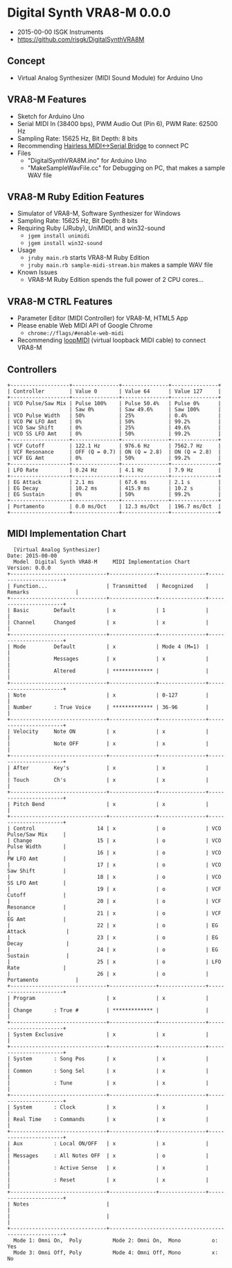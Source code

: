 # Digital Synth VRA8-M 0.0.0

- 2015-00-00 ISGK Instruments
- <https://github.com/risgk/DigitalSynthVRA8M>

## Concept

- Virtual Analog Synthesizer (MIDI Sound Module) for Arduino Uno

## VRA8-M Features

- Sketch for Arduino Uno
- Serial MIDI In (38400 bps), PWM Audio Out (Pin 6), PWM Rate: 62500 Hz
- Sampling Rate: 15625 Hz, Bit Depth: 8 bits
- Recommending [Hairless MIDI<->Serial Bridge](http://projectgus.github.io/hairless-midiserial/) to connect PC
- Files
    - "DigitalSynthVRA8M.ino" for Arduino Uno
    - "MakeSampleWavFile.cc" for Debugging on PC, that makes a sample WAV file

## VRA8-M Ruby Edition Features

- Simulator of VRA8-M, Software Synthesizer for Windows
- Sampling Rate: 15625 Hz, Bit Depth: 8 bits
- Requiring Ruby (JRuby), UniMIDI, and win32-sound
    - `jgem install unimidi`
    - `jgem install win32-sound`
- Usage
    - `jruby main.rb` starts VRA8-M Ruby Edition
    - `jruby main.rb sample-midi-stream.bin` makes a sample WAV file
- Known Issues
    - VRA8-M Ruby Edition spends the full power of 2 CPU cores...

## VRA8-M CTRL Features

- Parameter Editor (MIDI Controller) for VRA8-M, HTML5 App
- Please enable Web MIDI API of Google Chrome
    - `chrome://flags/#enable-web-midi`
- Recommending [loopMIDI](http://www.tobias-erichsen.de/software/loopmidi.html) (virtual loopback MIDI cable) to connect VRA8-M

## Controllers

    +-------------------+---------------+---------------+---------------+
    | Controller        | Value 0       | Value 64      | Value 127     |
    +-------------------+---------------+---------------+---------------+
    | VCO Pulse/Saw Mix | Pulse 100%    | Pulse 50.4%   | Pulse 0%      |
    |                   | Saw 0%        | Saw 49.6%     | Saw 100%      |
    | VCO Pulse Width   | 50%           | 25%           | 0.4%          |
    | VCO PW LFO Amt    | 0%            | 50%           | 99.2%         |
    | VCO Saw Shift     | 0%            | 25%           | 49.6%         |
    | VCO SS LFO Amt    | 0%            | 50%           | 99.2%         |
    +-------------------+---------------+---------------+---------------+
    | VCF Cutoff        | 122.1 Hz      | 976.6 Hz      | 7562.7 Hz     |
    | VCF Resonance     | OFF (Q = 0.7) | ON (Q = 2.8)  | ON (Q = 2.8)  |
    | VCF EG Amt        | 0%            | 50%           | 99.2%         |
    +-------------------+---------------+---------------+---------------+
    | LFO Rate          | 0.24 Hz       | 4.1 Hz        | 7.9 Hz        |
    +-------------------+---------------+---------------+---------------+
    | EG Attack         | 2.1 ms        | 67.6 ms       | 2.1 s         |
    | EG Decay          | 10.2 ms       | 415.9 ms      | 10.2 s        |
    | EG Sustain        | 0%            | 50%           | 99.2%         |
    +-------------------+---------------+---------------+---------------+
    | Portamento        | 0.0 ms/Oct    | 12.3 ms/Oct   | 196.7 ms/Oct  |
    +-------------------+---------------+---------------+---------------+

## MIDI Implementation Chart

      [Virtual Analog Synthesizer]                                    Date: 2015-00-00       
      Model  Digital Synth VRA8-M     MIDI Implementation Chart       Version: 0.0.0         
    +-------------------------------+---------------+---------------+-----------------------+
    | Function...                   | Transmitted   | Recognized    | Remarks               |
    +-------------------------------+---------------+---------------+-----------------------+
    | Basic        Default          | x             | 1             |                       |
    | Channel      Changed          | x             | x             |                       |
    +-------------------------------+---------------+---------------+-----------------------+
    | Mode         Default          | x             | Mode 4 (M=1)  |                       |
    |              Messages         | x             | x             |                       |
    |              Altered          | ************* |               |                       |
    +-------------------------------+---------------+---------------+-----------------------+
    | Note                          | x             | 0-127         |                       |
    | Number       : True Voice     | ************* | 36-96         |                       |
    +-------------------------------+---------------+---------------+-----------------------+
    | Velocity     Note ON          | x             | x             |                       |
    |              Note OFF         | x             | x             |                       |
    +-------------------------------+---------------+---------------+-----------------------+
    | After        Key's            | x             | x             |                       |
    | Touch        Ch's             | x             | x             |                       |
    +-------------------------------+---------------+---------------+-----------------------+
    | Pitch Bend                    | x             | x             |                       |
    +-------------------------------+---------------+---------------+-----------------------+
    | Control                    14 | x             | o             | VCO Pulse/Saw Mix     |
    | Change                     15 | x             | o             | VCO Pulse Width       |
    |                            16 | x             | o             | VCO PW LFO Amt        |
    |                            17 | x             | o             | VCO Saw Shift         |
    |                            18 | x             | o             | VCO SS LFO Amt        |
    |                            19 | x             | o             | VCF Cutoff            |
    |                            20 | x             | o             | VCF Resonance         |
    |                            21 | x             | o             | VCF EG Amt            |
    |                            22 | x             | o             | EG Attack             |
    |                            23 | x             | o             | EG Decay              |
    |                            24 | x             | o             | EG Sustain            |
    |                            25 | x             | o             | LFO Rate              |
    |                            26 | x             | o             | Portamento            |
    +-------------------------------+---------------+---------------+-----------------------+
    | Program                       | x             | x             |                       |
    | Change       : True #         | ************* |               |                       |
    +-------------------------------+---------------+---------------+-----------------------+
    | System Exclusive              | x             | x             |                       |
    +-------------------------------+---------------+---------------+-----------------------+
    | System       : Song Pos       | x             | x             |                       |
    | Common       : Song Sel       | x             | x             |                       |
    |              : Tune           | x             | x             |                       |
    +-------------------------------+---------------+---------------+-----------------------+
    | System       : Clock          | x             | x             |                       |
    | Real Time    : Commands       | x             | x             |                       |
    +-------------------------------+---------------+---------------+-----------------------+
    | Aux          : Local ON/OFF   | x             | x             |                       |
    | Messages     : All Notes OFF  | x             | o             |                       |
    |              : Active Sense   | x             | x             |                       |
    |              : Reset          | x             | x             |                       |
    +-------------------------------+---------------+---------------+-----------------------+
    | Notes                         |                                                       |
    |                               |                                                       |
    +-------------------------------+-------------------------------------------------------+
      Mode 1: Omni On,  Poly          Mode 2: Omni On,  Mono          o: Yes                 
      Mode 3: Omni Off, Poly          Mode 4: Omni Off, Mono          x: No                  
